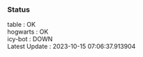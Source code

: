 ### Status


table : OK  
hogwarts : OK  
icy-bot : DOWN  
Latest Update : 2023-10-15 07:06:37.913904
